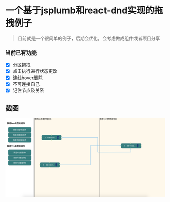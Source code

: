 <!--
 * @Description: 
 * @Version: 
 * @Author: Yanzengyong
 * @Date: 2020-09-04 22:55:05
 * @LastEditors: Yanzengyong
 * @LastEditTime: 2020-09-14 18:01:53
-->
# 一个基于jsplumb和react-dnd实现的拖拽例子

> 目前就是一个很简单的例子，后期会优化，会考虑做成组件或者项目分享

### 当前已有功能

- [x] 分区拖拽
- [x] 点击执行进行状态更改
- [x] 连线hover删除
- [x] 不可连接自己
- [x] 记住节点及关系

## 截图

![avatar](./public/example.png)
